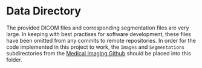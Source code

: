 # Data Directory

The provided DICOM files and corresponding segmentation files are very large. In keeping with best practises for software development, these files have been omitted from any commits to remote repositories. In order for the code implemented in this project to work, the `Images` and `Segmentations` subdirectories from the [Medical Imaging Github](https://github.com/loressa/DataScience_MPhill_practicals/tree/master/Dataset) should be placed into this folder.
